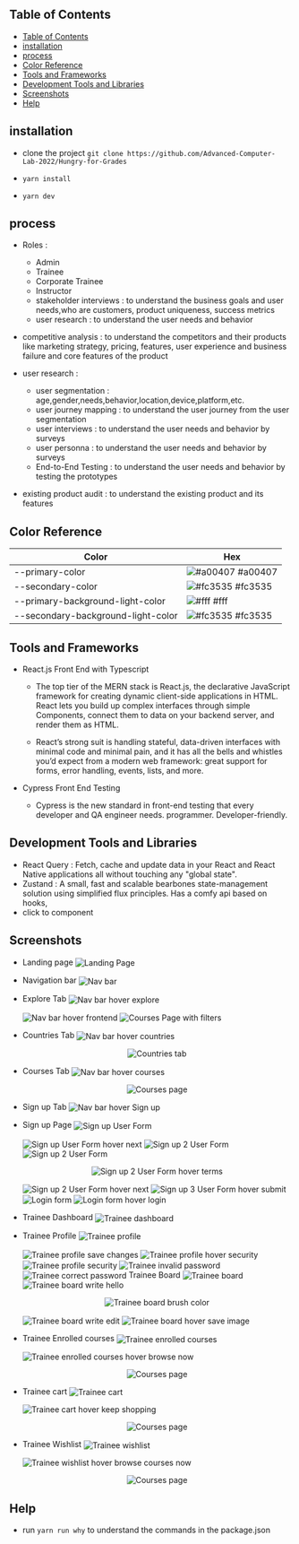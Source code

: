 ## Table of Contents

- [Table of Contents](#table-of-contents)
- [installation](#installation)
- [process](#process)
- [Color Reference](#color-reference)
- [Tools and Frameworks](#tools-and-frameworks)
- [Development Tools and Libraries](#development-tools-and-libraries)
- [Screenshots](#screenshots)
- [Help](#help)

## installation
- clone the project `git clone https://github.com/Advanced-Computer-Lab-2022/Hungry-for-Grades`

- `yarn install`

- `yarn dev`

## process

- Roles :

  - Admin
  - Trainee
  - Corporate Trainee
  - Instructor
  - stakeholder interviews : to understand the business goals and user needs,who are customers, product uniqueness, success metrics
  - user research : to understand the user needs and behavior

- competitive analysis : to understand the competitors and their products like marketing strategy, pricing, features, user experience and business failure and core features of the product
- user research :

  - user segmentation : age,gender,needs,behavior,location,device,platform,etc.
  - user journey mapping : to understand the user journey from the user segmentation
  - user interviews : to understand the user needs and behavior by surveys
  - user personna : to understand the user needs and behavior by surveys
  - End-to-End Testing : to understand the user needs and behavior by testing the prototypes

- existing product audit : to understand the existing product and its features

## Color Reference

| Color                              | Hex                                                              |
| ---------------------------------- | ---------------------------------------------------------------- |
| --primary-color                    | ![#a00407](https://via.placeholder.com/10/a00407?text=+) #a00407 |
| --secondary-color                  | ![#fc3535](https://via.placeholder.com/10/fc3535?text=+) #fc3535 |
| --primary-background-light-color   | ![#fff](https://via.placeholder.com/10/fff?text=+) #fff          |
| --secondary-background-light-color | ![#fc3535](https://via.placeholder.com/10/fc3535?text=+) #fc3535 |

## Tools and Frameworks

- React.js Front End with Typescript

  - The top tier of the MERN stack is React.js, the declarative JavaScript framework for creating dynamic client-side applications in HTML. React lets you build up complex interfaces through simple Components, connect them to data on your backend server, and render them as HTML.

  - React’s strong suit is handling stateful, data-driven interfaces with minimal code and minimal pain, and it has all the bells and whistles you’d expect from a modern web framework: great support for forms, error handling, events, lists, and more.

- Cypress Front End Testing
  - Cypress is the new standard in front-end testing that every developer and QA engineer needs. programmer. Developer-friendly.

## Development Tools and Libraries

- React Query : Fetch, cache and update data in your React and React Native applications all without touching any "global state".
- Zustand : A small, fast and scalable bearbones state-management solution using simplified flux principles. Has a comfy api based on hooks,
- click to component

## Screenshots

- Landing page
  <img src="../screenshots/Landing Page.png" alt="Landing Page" align="center" >

- Navigation bar
  <img src="../screenshots/Nav bar.png" alt="Nav bar" align="center" >

- Explore Tab
  <img src="../screenshots/Nav bar hover explore.png" alt="Nav bar hover explore" align="center">

  <img src="../screenshots/Explore Tab hover frontend.png" alt="Nav bar hover frontend" align="center">

  <img src="../screenshots/All courses filters.png" alt="Courses Page with filters" align="center">

- Countries Tab
  <img src="../screenshots/Nav bar hover countries.png" alt="Nav bar hover countries" align="center">

  <p align="center"><img src="../screenshots/Countries Tab.png" alt="Countries tab" align="center"> </p>

- Courses Tab
  <img src="../screenshots/Nav bar hover courses.png" alt="Nav bar hover courses" align="center">

  <p align="center"><img src="../screenshots/All courses page.png" alt="Courses page" align="center"> </p>

- Sign up Tab
  <img src="../screenshots/Nav bar hover sign up.png" alt="Nav bar hover Sign up" align="center">

- Sign up Page
  <img src="../screenshots/sign up 1.png" alt="Sign up User Form" align="center" >

  <img src="../screenshots/sign up 1 filled hover next.png" alt="Sign up User Form hover next" align="center" >

  <img src="../screenshots/sign up 2 filled.png" alt="Sign up 2 User Form" align="center" >

  <img src="../screenshots/sign up 2 filled hover terms.png" alt="Sign up 2 User Form" align="center" >

  <p align="center"><img src="../screenshots/sign up terms.png" alt="Sign up 2 User Form hover terms" align="center" > </p>

  <img src="../screenshots/sign up 2 filled hover next.png" alt="Sign up 2 User Form hover next" align="center" >

  <img src="../screenshots/sign up 3 filled hover submit.png" alt="Sign up 3 User Form hover submit" align="center" >

  <img src="../screenshots/login page.png" alt="Login form" align="center" >

  <img src="../screenshots/login page filled hover login.png" alt="Login form hover login" align="center" >

- Trainee Dashboard
  <img src="../screenshots/Trainee Dashboard.png" alt="Trainee dashboard" align="center" >

- Trainee Profile
  <img src="../screenshots/Trainee profile.png" alt="Trainee profile" align="center" >

    <img src="../screenshots/Trainee profile changes.png" alt="Trainee profile save changes" align="center" >

    <img src="../screenshots/Trainee profile hover security.png" alt="Trainee profile hover security" align="center" >

    <img src="../screenshots/Trainee profile security.png" alt="Trainee profile security" align="center" >

    <img src="../screenshots/Trainee invalid password.png" alt="Trainee invalid password" align="center" >

    <img src="../screenshots/Trainee Correct password.png" alt="Trainee correct password" align="center" >
  Trainee Board
    <img src="../screenshots/Trainee board.png" alt="Trainee board" align="center" >

    <img src="../screenshots/Trainee board write hello.png" alt="Trainee board write hello" align="center" >

    <p align="center"><img src="../screenshots/Trainee board brush color.png" alt="Trainee board brush color" align="center" > </p>

    <img src="../screenshots/Trainee board write edit.png" alt="Trainee board write edit" align="center" >

    <img src="../screenshots/Trainee board save image.png" alt="Trainee board hover save image" align="center" >

- Trainee Enrolled courses
  <img src="../screenshots/Trainee enrolled courses.png" alt="Trainee enrolled courses" align="center" >

  <img src="../screenshots/Trainee enrolled courses hover browse now.png" alt="Trainee enrolled courses hover browse now" align="center" >

  <p align="center"><img src="../screenshots/All courses page.png" alt="Courses page" align="center"> </p>

- Trainee cart
  <img src="../screenshots/Trainee cart.png" alt="Trainee cart" align="center" >

  <img src="../screenshots/Trainee cart hover keep shopping.png" alt="Trainee cart hover keep shopping" align="center" >

  <p align="center"><img src="../screenshots/All courses page.png" alt="Courses page" align="center"> </p>

- Trainee Wishlist
  <img src="../screenshots/Trainee wishlist.png" alt="Trainee wishlist" align="center" >

  <img src="../screenshots/Trainee wishlist hover browse courses now.png" alt="Trainee wishlist hover browse courses now" align="center" >

  <p align="center"><img src="../screenshots/All courses page.png" alt="Courses page" align="center"> </p>

## Help

- run `yarn run why` to understand the commands in the package.json
